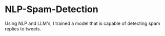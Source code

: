 # NLP-Spam-Detection
Using NLP and LLM's, I trained a model that is capable of detecting spam replies to tweets. 
